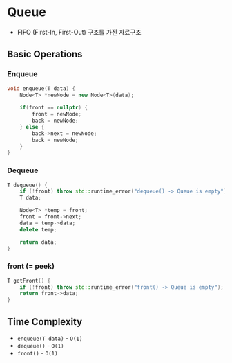 # Queue

- FIFO (First-In, First-Out) 구조를 가진 자료구조

## Basic Operations

### Enqueue

```cpp
void enqueue(T data) {
    Node<T> *newNode = new Node<T>(data);
    
    if(front == nullptr) {
        front = newNode;
        back = newNode;
    } else {
        back->next = newNode;
        back = newNode;
    }
}
```

### Dequeue
```cpp
T dequeue() {
    if (!front) throw std::runtime_error("dequeue() -> Queue is empty");
    T data;

    Node<T> *temp = front;
    front = front->next;
    data = temp->data;
    delete temp;

    return data;
}
```

### front (= peek)

```cpp
T getFront() {
    if (!front) throw std::runtime_error("front() -> Queue is empty");
    return front->data;
}
```

## Time Complexity
- `enqueue(T data)` - `O(1)`
- `dequeue()` - `O(1)`
- `front()` - `O(1)`
